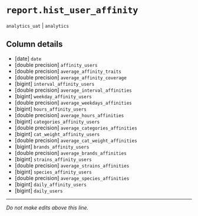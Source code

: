 # `report.hist_user_affinity`
`analytics_uat` | `analytics`

## Column details
* [date]      `date`
* [double precision] `affinity_users`
* [double precision] `average_affinity_traits`
* [double precision] `average_affinity_coverage`
* [bigint]    `interval_affinity_users`
* [double precision] `average_interval_affinities`
* [bigint]    `weekday_affinity_users`
* [double precision] `average_weekdays_affinities`
* [bigint]    `hours_affinity_users`
* [double precision] `average_hours_affinities`
* [bigint]    `categories_affinity_users`
* [double precision] `average_categories_affinities`
* [bigint]    `cat_weight_affinity_users`
* [double precision] `average_cat_weight_affinities`
* [bigint]    `brands_affinity_users`
* [double precision] `average_brands_affinities`
* [bigint]    `strains_affinity_users`
* [double precision] `average_strains_affinities`
* [bigint]    `species_affinity_users`
* [double precision] `average_species_affinities`
* [bigint]    `daily_affinity_users`
* [bigint]    `daily_users`

-------------------------------------------------------------------------------
*Do not make edits above this line.*
